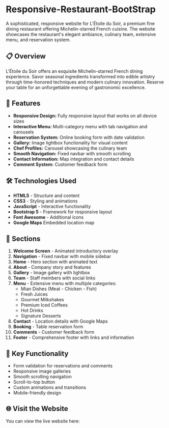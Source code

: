 # Responsive-Restaurant-BootStrap

A sophisticated, responsive website for L'Étoile du Soir, a premium fine dining restaurant offering Michelin-starred French cuisine. The website showcases the restaurant's elegant ambiance, culinary team, extensive menu, and reservation system.

## 📋 Overview

L'Étoile du Soir offers an exquisite Michelin-starred French dining experience. Savor seasonal ingredients transformed into edible artistry through time-honored techniques and modern culinary innovation. Reserve your table for an unforgettable evening of gastronomic excellence.

## 🎨 Features

- **Responsive Design:** Fully responsive layout that works on all device sizes
- **Interactive Menu:** Multi-category menu with tab navigation and carousels
- **Reservation System:** Online booking form with date validation
- **Gallery:** Image lightbox functionality for visual content
- **Chef Profiles:** Carousel showcasing the culinary team
- **Smooth Navigation:** Fixed navbar with smooth scrolling
- **Contact Information:** Map integration and contact details
- **Comment System:** Customer feedback form


## 🛠️ Technologies Used

- **HTML5** - Structure and content
- **CSS3** - Styling and animations
- **JavaScript** - Interactive functionality
- **Bootstrap 5** - Framework for responsive layout
- **Font Awesome** - Additional icons
- **Google Maps** Embedded location map

## 📱 Sections

1. **Welcome Screen** - Animated introductory overlay
2. **Navigation** - Fixed navbar with mobile sidebar
3. **Home** - Hero section with animated text
4. **About** - Company story and features
5. **Gallery** - Image gallery with lightbox
6. **Team** - Staff members with social links
7. **Menu** - Extensive menu with multiple categories:
   - Mian Dishes (Meat - Chicken - Fish)
   - Fresh Juices
   - Gourmet Milkshakes
   - Premium Iced Coffees
   - Hot Drinks
   - Signature Desserts
9. **Contact** - Location details with Google Maps
10. **Booking** - Table reservation form
11. **Comments** - Customer feedback form
12. **Footer** - Comprehensive footer with links and information

## 🎯 Key Functionality

- Form validation for reservations and comments
- Responsive image galleries
- Smooth scrolling navigation
- Scroll-to-top button
- Custom animations and transitions
- Mobile-friendly design

## 🌐 Visit the Website

You can view the live website here: 
